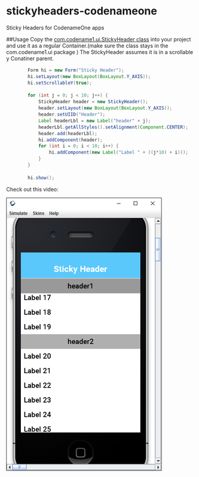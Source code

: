 # stickyheaders-codenameone
Sticky Headers for CodenameOne apps

##Usage
Copy the [com.codename1.ui.StickyHeader class](StickyHeader/src/com/codename1/ui/StickyHeader.java) into your project and use it
as a regular Container.(make sure the class stays in the com.codename1.ui package )
The StickyHeader assumes it is in a scrollable y Conatiner parent.

```java
        Form hi = new Form("Sticky Header");
        hi.setLayout(new BoxLayout(BoxLayout.Y_AXIS));
        hi.setScrollableY(true);

        for (int j = 0; j < 10; j++) {
            StickyHeader header = new StickyHeader();
            header.setLayout(new BoxLayout(BoxLayout.Y_AXIS));
            header.setUIID("Header");
            Label headerLbl = new Label("header" + j);
            headerLbl.getAllStyles().setAlignment(Component.CENTER);
            header.add(headerLbl);
            hi.addComponent(header);                        
            for (int i = 0; i < 10; i++) {
                hi.addComponent(new Label("Label " + ((j*10) + i)));            
            }
        }
        
        hi.show();
```


Check out this video:

[![StickHeader](StickyHeader/simulator.png)](http://youtu.be/Hb-Fz-6PG54?hd=1 "Sticky Headers")


